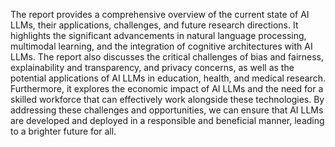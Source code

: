 The report provides a comprehensive overview of the current state of AI LLMs, their applications, challenges, and future research directions. It highlights the significant advancements in natural language processing, multimodal learning, and the integration of cognitive architectures with AI LLMs. The report also discusses the critical challenges of bias and fairness, explainability and transparency, and privacy concerns, as well as the potential applications of AI LLMs in education, health, and medical research. Furthermore, it explores the economic impact of AI LLMs and the need for a skilled workforce that can effectively work alongside these technologies. By addressing these challenges and opportunities, we can ensure that AI LLMs are developed and deployed in a responsible and beneficial manner, leading to a brighter future for all.